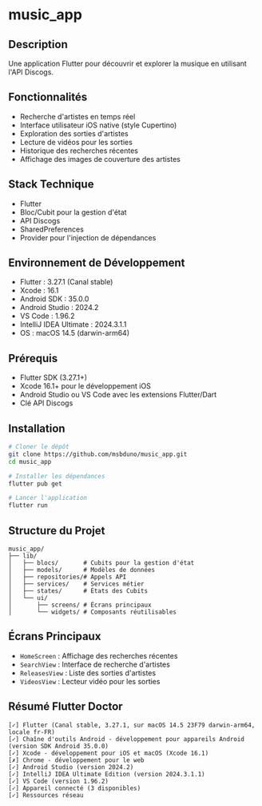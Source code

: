 # music_app

## Description
Une application Flutter pour découvrir et explorer la musique en utilisant l'API Discogs.

## Fonctionnalités
- Recherche d'artistes en temps réel
- Interface utilisateur iOS native (style Cupertino)
- Exploration des sorties d'artistes
- Lecture de vidéos pour les sorties
- Historique des recherches récentes
- Affichage des images de couverture des artistes

## Stack Technique
- Flutter
- Bloc/Cubit pour la gestion d'état
- API Discogs
- SharedPreferences
- Provider pour l'injection de dépendances

## Environnement de Développement
- Flutter : 3.27.1 (Canal stable)
- Xcode : 16.1
- Android SDK : 35.0.0
- Android Studio : 2024.2
- VS Code : 1.96.2
- IntelliJ IDEA Ultimate : 2024.3.1.1
- OS : macOS 14.5 (darwin-arm64)

## Prérequis
- Flutter SDK (3.27.1+)
- Xcode 16.1+ pour le développement iOS
- Android Studio ou VS Code avec les extensions Flutter/Dart
- Clé API Discogs

## Installation
```bash
# Cloner le dépôt
git clone https://github.com/msbduno/music_app.git
cd music_app

# Installer les dépendances
flutter pub get

# Lancer l'application
flutter run
```

## Structure du Projet
```
music_app/
├── lib/
│   ├── blocs/       # Cubits pour la gestion d'état
│   ├── models/      # Modèles de données
│   ├── repositories/# Appels API
│   ├── services/    # Services métier
│   ├── states/      # États des Cubits
│   └── ui/
│       ├── screens/ # Écrans principaux
│       └── widgets/ # Composants réutilisables
```

## Écrans Principaux
- `HomeScreen` : Affichage des recherches récentes
- `SearchView` : Interface de recherche d'artistes
- `ReleasesView` : Liste des sorties d'artistes
- `VideosView` : Lecteur vidéo pour les sorties


## Résumé Flutter Doctor
```
[✓] Flutter (Canal stable, 3.27.1, sur macOS 14.5 23F79 darwin-arm64, locale fr-FR)
[✓] Chaîne d'outils Android - développement pour appareils Android (version SDK Android 35.0.0)
[✓] Xcode - développement pour iOS et macOS (Xcode 16.1)
[✗] Chrome - développement pour le web
[✓] Android Studio (version 2024.2)
[✓] IntelliJ IDEA Ultimate Edition (version 2024.3.1.1)
[✓] VS Code (version 1.96.2)
[✓] Appareil connecté (3 disponibles)
[✓] Ressources réseau
```
